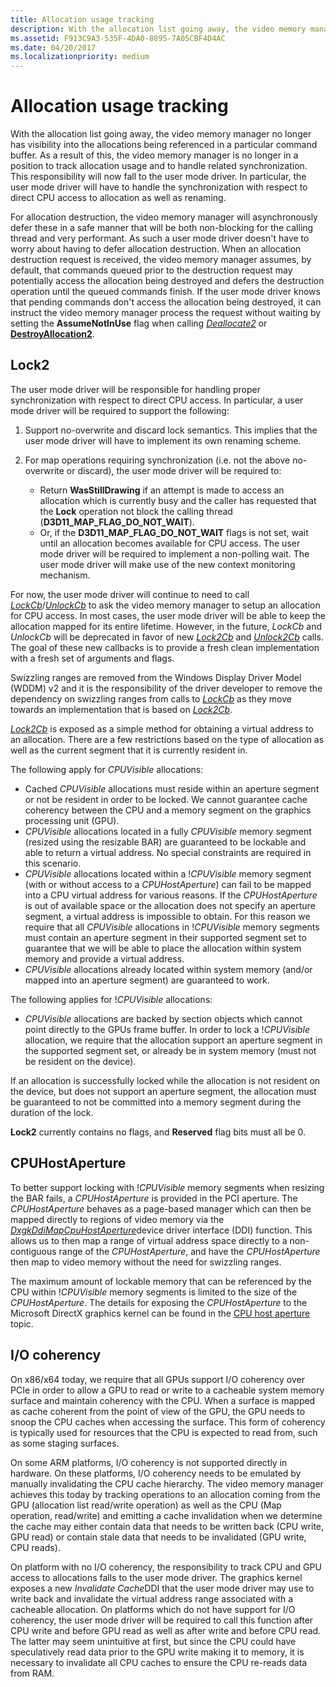 ```yaml
---
title: Allocation usage tracking
description: With the allocation list going away, the video memory manager no longer has visibility into the allocations being referenced in a particular command buffer.
ms.assetid: F913C9A3-535F-4DA0-8895-7A05CBF4D4AC
ms.date: 04/20/2017
ms.localizationpriority: medium
---
```


# Allocation usage tracking


With the allocation list going away, the video memory manager no longer has visibility into the allocations being referenced in a particular command buffer. As a result of this, the video memory manager is no longer in a position to track allocation usage and to handle related synchronization. This responsibility will now fall to the user mode driver. In particular, the user mode driver will have to handle the synchronization with respect to direct CPU access to allocation as well as renaming.

For allocation destruction, the video memory manager will asynchronously defer these in a safe manner that will be both non-blocking for the calling thread and very performant. As such a user mode driver doesn't have to worry about having to defer allocation destruction. When an allocation destruction request is received, the video memory manager assumes, by default, that commands queued prior to the destruction request may potentially access the allocation being destroyed and defers the destruction operation until the queued commands finish. If the user mode driver knows that pending commands don't access the allocation being destroyed, it can instruct the video memory manager process the request without waiting by setting the **AssumeNotInUse** flag when calling [*Deallocate2*](https://docs.microsoft.com/windows-hardware/drivers/ddi/content/d3dumddi/nc-d3dumddi-pfnd3dddi_deallocate2cb) or [**DestroyAllocation2**](https://docs.microsoft.com/windows-hardware/drivers/ddi/content/d3dkmthk/nf-d3dkmthk-d3dkmtdestroyallocation2).

## <span id="Lock2"></span><span id="lock2"></span><span id="LOCK2"></span>Lock2


The user mode driver will be responsible for handling proper synchronization with respect to direct CPU access. In particular, a user mode driver will be required to support the following:

1.  Support no-overwrite and discard lock semantics. This implies that the user mode driver will have to implement its own renaming scheme.
2.  For map operations requiring synchronization (i.e. not the above no-overwrite or discard), the user mode driver will be required to:

    -   Return **WasStillDrawing** if an attempt is made to access an allocation which is currently busy and the caller has requested that the **Lock** operation not block the calling thread (**D3D11\_MAP\_FLAG\_DO\_NOT\_WAIT**).
    -   Or, if the **D3D11\_MAP\_FLAG\_DO\_NOT\_WAIT** flags is not set, wait until an allocation becomes available for CPU access. The user mode driver will be required to implement a non-polling wait. The user mode driver will make use of the new context monitoring mechanism.

For now, the user mode driver will continue to need to call [*LockCb*](https://docs.microsoft.com/windows-hardware/drivers/ddi/content/d3dumddi/nc-d3dumddi-pfnd3dddi_lockcb)/[*UnlockCb*](https://docs.microsoft.com/windows-hardware/drivers/ddi/content/d3dumddi/nc-d3dumddi-pfnd3dddi_unlockcb) to ask the video memory manager to setup an allocation for CPU access. In most cases, the user mode driver will be able to keep the allocation mapped for its entire lifetime. However, in the future, *LockCb* and *UnlockCb* will be deprecated in favor of new [*Lock2Cb*](https://docs.microsoft.com/windows-hardware/drivers/ddi/content/d3dumddi/nc-d3dumddi-pfnd3dddi_lock2cb) and [*Unlock2Cb*](https://docs.microsoft.com/windows-hardware/drivers/ddi/content/d3dumddi/nc-d3dumddi-pfnd3dddi_unlock2cb) calls. The goal of these new callbacks is to provide a fresh clean implementation with a fresh set of arguments and flags.

Swizzling ranges are removed from the Windows Display Driver Model (WDDM) v2 and it is the responsibility of the driver developer to remove the dependency on swizzling ranges from calls to [*LockCb*](https://docs.microsoft.com/windows-hardware/drivers/ddi/content/d3dumddi/nc-d3dumddi-pfnd3dddi_lockcb) as they move towards an implementation that is based on [*Lock2Cb*](https://docs.microsoft.com/windows-hardware/drivers/ddi/content/d3dumddi/nc-d3dumddi-pfnd3dddi_lock2cb).

[*Lock2Cb*](https://docs.microsoft.com/windows-hardware/drivers/ddi/content/d3dumddi/nc-d3dumddi-pfnd3dddi_lock2cb) is exposed as a simple method for obtaining a virtual address to an allocation. There are a few restrictions based on the type of allocation as well as the current segment that it is currently resident in.

The following apply for *CPUVisible* allocations:

-   Cached *CPUVisible* allocations must reside within an aperture segment or not be resident in order to be locked. We cannot guarantee cache coherency between the CPU and a memory segment on the graphics processing unit (GPU).
-   *CPUVisible* allocations located in a fully *CPUVisible* memory segment (resized using the resizable BAR) are guaranteed to be lockable and able to return a virtual address. No special constraints are required in this scenario.
-   *CPUVisible* allocations located within a !*CPUVisible* memory segment (with or without access to a *CPUHostAperture*) can fail to be mapped into a CPU virtual address for various reasons. If the *CPUHostAperture* is out of available space or the allocation does not specify an aperture segment, a virtual address is impossible to obtain. For this reason we require that all *CPUVisible* allocations in !*CPUVisible* memory segments must contain an aperture segment in their supported segment set to guarantee that we will be able to place the allocation within system memory and provide a virtual address.
-   *CPUVisible* allocations already located within system memory (and/or mapped into an aperture segment) are guaranteed to work.

The following applies for !*CPUVisible* allocations:

-   *CPUVisible* allocations are backed by section objects which cannot point directly to the GPUs frame buffer. In order to lock a !*CPUVisible* allocation, we require that the allocation support an aperture segment in the supported segment set, or already be in system memory (must not be resident on the device).

If an allocation is successfully locked while the allocation is not resident on the device, but does not support an aperture segment, the allocation must be guaranteed to not be committed into a memory segment during the duration of the lock.

**Lock2** currently contains no flags, and **Reserved** flag bits must all be 0.

## <span id="CPUHostAperture"></span><span id="cpuhostaperture"></span><span id="CPUHOSTAPERTURE"></span>CPUHostAperture


To better support locking with !*CPUVisible* memory segments when resizing the BAR fails, a *CPUHostAperture* is provided in the PCI aperture. The *CPUHostAperture* behaves as a page-based manager which can then be mapped directly to regions of video memory via the [*DxgkDdiMapCpuHostAperture*](https://docs.microsoft.com/windows-hardware/drivers/ddi/content/d3dkmddi/nc-d3dkmddi-dxgkddi_mapcpuhostaperture)device driver interface (DDI) function. This allows us to then map a range of virtual address space directly to a non-contiguous range of the *CPUHostAperture*, and have the *CPUHostAperture* then map to video memory without the need for swizzling ranges.

The maximum amount of lockable memory that can be referenced by the CPU within !*CPUVisible* memory segments is limited to the size of the *CPUHostAperture*. The details for exposing the *CPUHostAperture* to the Microsoft DirectX graphics kernel can be found in the [CPU host aperture](cpu-host-aperature.md) topic.

## <span id="I_O_coherency"></span><span id="i_o_coherency"></span><span id="I_O_COHERENCY"></span>I/O coherency


On x86/x64 today, we require that all GPUs support I/O coherency over PCIe in order to allow a GPU to read or write to a cacheable system memory surface and maintain coherency with the CPU. When a surface is mapped as cache coherent from the point of view of the GPU, the GPU needs to snoop the CPU caches when accessing the surface. This form of coherency is typically used for resources that the CPU is expected to read from, such as some staging surfaces.

On some ARM platforms, I/O coherency is not supported directly in hardware. On these platforms, I/O coherency needs to be emulated by manually invalidating the CPU cache hierarchy. The video memory manager achieves this today by tracking operations to an allocation coming from the GPU (allocation list read/write operation) as well as the CPU (Map operation, read/write) and emitting a cache invalidation when we determine the cache may either contain data that needs to be written back (CPU write, GPU read) or contain stale data that needs to be invalidated (GPU write, CPU reads).

On platform with no I/O coherency, the responsibility to track CPU and GPU access to allocations falls to the user mode driver. The graphics kernel exposes a new *Invalidate Cache*DDI that the user mode driver may use to write back and invalidate the virtual address range associated with a cacheable allocation. On platforms which do not have support for I/O coherency, the user mode driver will be required to call this function after CPU write and before GPU read as well as after write and before CPU read. The latter may seem unintuitive at first, but since the CPU could have speculatively read data prior to the GPU write making it to memory, it is necessary to invalidate all CPU caches to ensure the CPU re-reads data from RAM.

 

 





